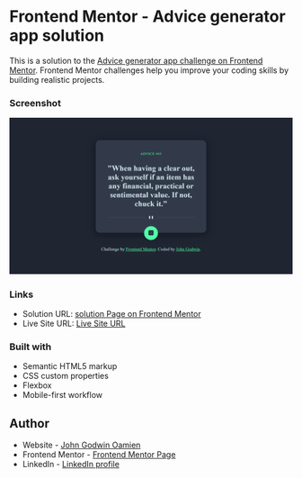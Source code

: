 # Frontend Mentor - Advice generator app solution

This is a solution to the [Advice generator app challenge on Frontend Mentor](https://www.frontendmentor.io/challenges/advice-generator-app-QdUG-13db). Frontend Mentor challenges help you improve your coding skills by building realistic projects.

### Screenshot

![](./images/advice.png)

### Links

- Solution URL: [solution Page on Frontend Mentor](https://your-solution-url.com)
- Live Site URL: [Live Site URL](https://your-live-site-url.com)

### Built with

- Semantic HTML5 markup
- CSS custom properties
- Flexbox
- Mobile-first workflow

## Author

- Website - [John Godwin Oamien](https://godwins-portfolio.vercel.app)
- Frontend Mentor - [Frontend Mentor Page](https://www.frontendmentor.io/profile/wariboko65)
- LinkedIn - [LinkedIn profile](https://www.linkedin.com/in/godwin-john-920915206)
